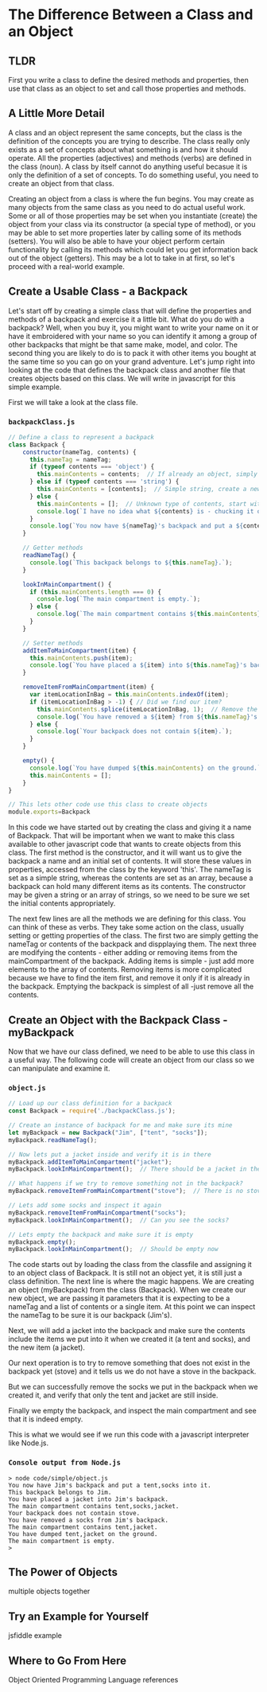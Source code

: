 # The Difference Between a Class and an Object

## TLDR

First you write a class to define the desired methods and properties, then use that class as an object to set and call those properties and methods.

## A Little More Detail

A class and an object represent the same concepts, but the class is the definition of the concepts you are trying to describe.  The class really only exists as a set of concepts about what something is and how it should operate.  All the properties (adjectives) and methods (verbs) are defined in the class (noun).  A class by itself cannot do anything useful becasue it is only the definition of a set of concepts.  To do something useful, you need to create an object from that class.

Creating an object from a class is where the fun begins.  You may create as many objects from the same class as you need to do actual useful work.  Some or all of those properties may be set when you instantiate (create) the object from your class via its constructor (a special type of method), or you may be able to set more properties later by calling some of its methods (setters).  You will also be able to have your object perform certain functionality by calling its methods which could let you get information back out of the object (getters).  This may be a lot to take in at first, so let's proceed with a real-world example.

## Create a Usable Class - a Backpack

Let's start off by creating a simple class that will define the properties and methods of a backpack and exercise it a little bit.  What do you do with a backpack?  Well, when you buy it, you might want to write your name on it or have it embroidered with your name so you can identify it among a group of other backpacks that might be that same make, model, and color.  The second thing you are likely to do is to pack it with other items you bought at the same time so you can go on your grand adventure.  Let's jump right into looking at the code that defines the backpack class and another file that creates objects based on this class.  We will write in javascript for this simple example.

First we will take a look at the class file.

### **`backpackClass.js`**

``` javascript
// Define a class to represent a backpack
class Backpack {
    constructor(nameTag, contents) {
      this.nameTag = nameTag;
      if (typeof contents === 'object') {
        this.mainContents = contents;  // If already an object, simply assign it
      } else if (typeof contents === 'string') {
        this.mainContents = [contents];  // Simple string, create a new array with it
      } else {
        this.mainContents = [];  // Unknown type of contents, start with empty backpack
        console.log(`I have no idea what ${contents} is - chucking it on the ground.`)
      }
      console.log(`You now have ${nameTag}'s backpack and put a ${contents} into it.`)
    }

    // Getter methods
    readNameTag() {
      console.log(`This backpack belongs to ${this.nameTag}.`);
    }

    lookInMainCompartment() {
      if (this.mainContents.length === 0) {
        console.log(`The main compartment is empty.`);
      } else {
        console.log(`The main compartment contains ${this.mainContents}.`);
      }
    }

    // Setter methods
    addItemToMainCompartment(item) {
      this.mainContents.push(item);
      console.log(`You have placed a ${item} into ${this.nameTag}'s backpack.`);
    }

    removeItemFromMainCompartment(item) {
      var itemLocationInBag = this.mainContents.indexOf(item);
      if (itemLocationInBag > -1) { // Did we find our item?
        this.mainContents.splice(itemLocationInBag, 1);  // Remove the 1 item
        console.log(`You have removed a ${item} from ${this.nameTag}'s backpack.`);
      } else {
        console.log(`Your backpack does not contain ${item}.`);
      }
    }

    empty() {
      console.log(`You have dumped ${this.mainContents} on the ground.`);
      this.mainContents = [];
    }
}

// This lets other code use this class to create objects
module.exports=Backpack
```

In this code we have started out by creating the class and giving it a name of Backpack.  That will be important when we want to make this class available to other javascript code that wants to create objects from this class.  The first method is the constructor, and it will want us to give the backpack a name and an initial set of contents.  It will store these values in properties, accessed from the class by the keyword 'this'.  The nameTag is set as a simple string, whereas the contents are set as an array, because a backpack can hold many different items as its contents.  The constructor may be given a string or an array of strings, so we need to be sure we set the initial contents appropriately.

The next few lines are all the methods we are defining for this class.  You can think of these as verbs.  They take some action on the class, usually setting or getting properties of the class.  The first two are simply getting the nameTag or contents of the backpack and dispplaying them.  The next three are modifying the contents - either adding or removing items from the mainCompartment of the backpack.  Adding items is simple - just add more elements to the array of contents.  Removing items is more complicated because we have to find the item first, and remove it only if it is already in the backpack.  Emptying the backpack is simplest of all -just remove all the contents.

## Create an Object with the Backpack Class - myBackpack

Now that we have our class defined, we need to be able to use this class in a useful way.  The following code will create an object from our class so we can manipulate and examine it.

### **`object.js`**

``` javascript
// Load up our class definition for a backpack
const Backpack = require('./backpackClass.js');

// Create an instance of backpack for me and make sure its mine
let myBackpack = new Backpack("Jim", ["tent", "socks"]);
myBackpack.readNameTag();

// Now lets put a jacket inside and verify it is in there
myBackpack.addItemToMainCompartment("jacket");
myBackpack.lookInMainCompartment();  // There should be a jacket in there

// What happens if we try to remove something not in the backpack?
myBackpack.removeItemFromMainCompartment("stove");  // There is no stove

// Lets add some socks and inspect it again
myBackpack.removeItemFromMainCompartment("socks");
myBackpack.lookInMainCompartment();  // Can you see the socks?

// Lets empty the backpack and make sure it is empty
myBackpack.empty();
myBackpack.lookInMainCompartment();  // Should be empty now
```

The code starts out by loading the class from the classfile and assigning it to an object class of Backpack.  It is still not an object yet, it is still just a class definition.  The next line is where the magic happens.  We are creating an object (myBackpack) from the class (Backpack).  When we create our new object, we are passing it parameters that it is expecting to be a nameTag and a list of contents or a single item.  At this point we can inspect the nameTag to be sure it is our backpack (Jim's).

Next, we will add a jacket into the backpack and make sure the contents include the items we put into it when we created it (a tent and socks), and the new item (a jacket).

Our next operation is to try to remove something that does not exist in the backpack yet (stove) and it tells us we do not have a stove in the backpack.

But we can successfully remove the socks we put in the backpack when we created it, and verify that only the tent and jacket are still inside.

Finally we empty the backpack, and inspect the main compartment and see that it is indeed empty.

This is what we would see if we run this code with a javascript interpreter like Node.js.

### **`Console output from Node.js`**

``` console
> node code/simple/object.js
You now have Jim's backpack and put a tent,socks into it.
This backpack belongs to Jim.
You have placed a jacket into Jim's backpack.
The main compartment contains tent,socks,jacket.
Your backpack does not contain stove.
You have removed a socks from Jim's backpack.
The main compartment contains tent,jacket.
You have dumped tent,jacket on the ground.
The main compartment is empty.
>
```

## The Power of Objects

multiple objects together

## Try an Example for Yourself

jsfiddle example

## Where to Go From Here

Object Oriented Programming
Language references
